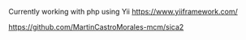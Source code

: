 Currently working with php using Yii https://www.yiiframework.com/ 



https://github.com/MartinCastroMorales-mcm/sica2
